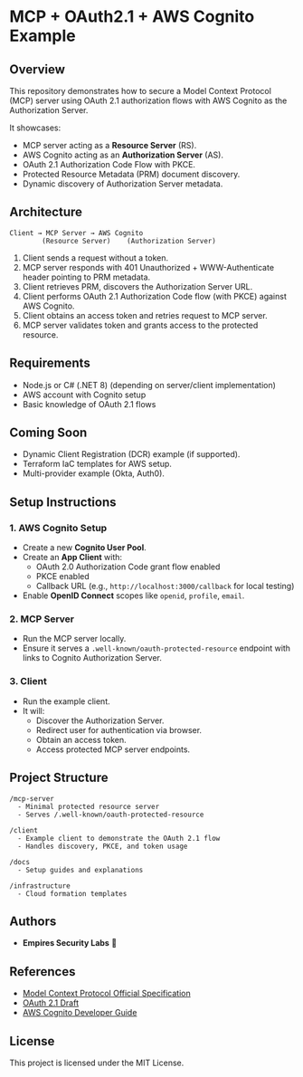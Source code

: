 # MCP + OAuth2.1 + AWS Cognito Example

## Overview

This repository demonstrates how to secure a Model Context Protocol (MCP) server using OAuth 2.1 authorization flows with AWS Cognito as the Authorization Server.

It showcases:
- MCP server acting as a **Resource Server** (RS).
- AWS Cognito acting as an **Authorization Server** (AS).
- OAuth 2.1 Authorization Code Flow with PKCE.
- Protected Resource Metadata (PRM) document discovery.
- Dynamic discovery of Authorization Server metadata.

## Architecture

```
Client → MCP Server → AWS Cognito
        (Resource Server)    (Authorization Server)
```

1. Client sends a request without a token.
2. MCP server responds with 401 Unauthorized + WWW-Authenticate header pointing to PRM metadata.
3. Client retrieves PRM, discovers the Authorization Server URL.
4. Client performs OAuth 2.1 Authorization Code flow (with PKCE) against AWS Cognito.
5. Client obtains an access token and retries request to MCP server.
6. MCP server validates token and grants access to the protected resource.

## Requirements

- Node.js or C# (.NET 8) (depending on server/client implementation)
- AWS account with Cognito setup
- Basic knowledge of OAuth 2.1 flows

## Coming Soon

- Dynamic Client Registration (DCR) example (if supported).
- Terraform IaC templates for AWS setup.
- Multi-provider example (Okta, Auth0).

## Setup Instructions

### 1. AWS Cognito Setup

- Create a new **Cognito User Pool**.
- Create an **App Client** with:
  - OAuth 2.0 Authorization Code grant flow enabled
  - PKCE enabled
  - Callback URL (e.g., `http://localhost:3000/callback` for local testing)
- Enable **OpenID Connect** scopes like `openid`, `profile`, `email`.

### 2. MCP Server

- Run the MCP server locally.
- Ensure it serves a `.well-known/oauth-protected-resource` endpoint with links to Cognito Authorization Server.

### 3. Client

- Run the example client.
- It will:
  - Discover the Authorization Server.
  - Redirect user for authentication via browser.
  - Obtain an access token.
  - Access protected MCP server endpoints.

## Project Structure

```
/mcp-server
  - Minimal protected resource server
  - Serves /.well-known/oauth-protected-resource

/client
  - Example client to demonstrate the OAuth 2.1 flow
  - Handles discovery, PKCE, and token usage

/docs
  - Setup guides and explanations

/infrastructure
  - Cloud formation templates
```

## Authors

- **Empires Security Labs** 🚀

## References

- [Model Context Protocol Official Specification](https://modelcontextprotocol.io/specification/draft/basic/authorization)
- [OAuth 2.1 Draft](https://datatracker.ietf.org/doc/html/draft-ietf-oauth-v2-1-12)
- [AWS Cognito Developer Guide](https://docs.aws.amazon.com/cognito/latest/developerguide/cognito-user-identity-pools.html)


## License

This project is licensed under the MIT License.
